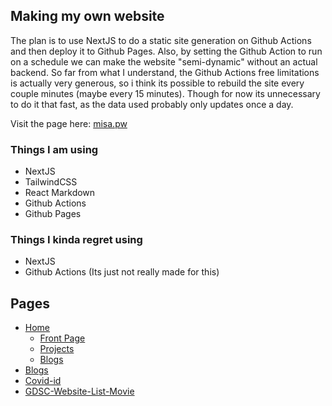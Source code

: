 ## Making my own website
The plan is to use NextJS to do a static site generation on Github Actions and then deploy it to Github Pages. Also, by setting the Github Action to run on a schedule we can make the website "semi-dynamic" without an actual backend. So far from what I understand, the Github Actions free limitations is actually very generous, so i think its possible to rebuild the site every couple minutes (maybe every 15 minutes). Though for now its unnecessary to do it that fast, as the data used probably only updates once a day.

Visit the page here: [misa.pw](https://misa.pw)

### Things I am using
- NextJS
- TailwindCSS
- React Markdown
- Github Actions
- Github Pages

### Things I kinda regret using
- NextJS
- Github Actions (Its just not really made for this)

## Pages
- [Home](https://adminispwd.com/)
    - [Front Page](https://adminispwd.com/#frontpage)
    - [Projects](https://adminispwd.com/#myprojects)
    - [Blogs](https://adminispwd.com/#pinnedblogs)
- [Blogs](https://adminispwd.com/posts)
- [Covid-id](https://adminispwd.com/covid-id)
- [GDSC-Website-List-Movie](https://adminispwd.com/projects/GDSC-Website-List-Movie/html/)
